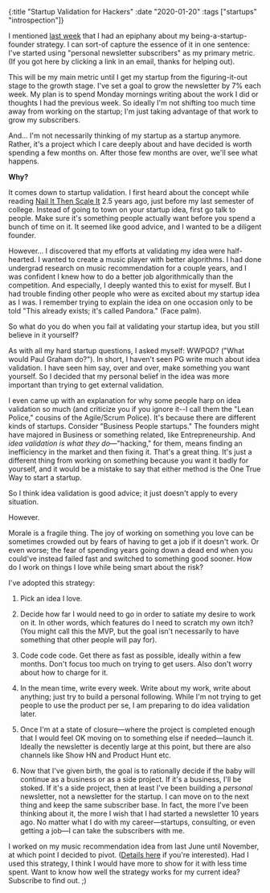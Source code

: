 {:title "Startup Validation for Hackers" :date "2020-01-20" :tags ["startups" "introspection"]}

I mentioned [last week](/blog/2020-01-13/) that I had an epiphany about my being-a-startup-founder strategy. I can sort-of capture the essence of it in one sentence: I've started using "personal newsletter subscribers" as my primary metric. (If you got here by clicking a link in an email, thanks for helping out).

This will be my main metric until I get my startup from the figuring-it-out stage to the growth stage. I've set a goal to grow the newsletter by 7% each week. My plan is to spend Monday mornings writing about the work I did or thoughts I had the previous week. So ideally I'm not shifting too much time away from working on the startup; I'm just taking advantage of that work to grow my subscribers.

And... I'm not necessarily thinking of my startup as a startup anymore. Rather, it's a project which I care deeply about and have decided is worth spending a few months on. After those few months are over, we'll see what happens.

**Why?**

It comes down to startup validation. I first heard about the concept while reading [Nail It Then Scale It](https://www.goodreads.com/book/show/12236649-nail-it-then-scale-it) 2.5 years ago, just before my last semester of college. Instead of going to town on your startup idea, first go talk to people. Make sure it's something people actually want before you spend a bunch of time on it. It seemed like good advice, and I wanted to be a diligent founder.

However... I discovered that my efforts at validating my idea were half-hearted. I wanted to create a music player with better algorithms. I had done undergrad research on music recommendation for a couple years, and I was confident I knew how to do a better job algorithmically than the competition. And especially, I deeply wanted this to exist for myself. But I had trouble finding other people who were as excited about my startup idea as I was. I remember trying to explain the idea on one occasion only to be told "This already exists; it's called Pandora." (Face palm).

So what do you do when you fail at validating your startup idea, but you still believe in it yourself?

As with all my hard startup questions, I asked myself: WWPGD? ("What would Paul Graham do?"). In short, I haven't seen PG write much about idea validation. I have seen him say, over and over, make something you want yourself. So I decided that my personal belief in the idea was more important than trying to get external validation.

I even came up with an explanation for why some people harp on idea validation so much (and criticize you if you ignore it--I call them the "Lean Police," cousins of the Agile/Scrum Police). It's because there are different kinds of startups. Consider "Business People startups." The founders might have majored in Business or something related, like Entrepreneurship. And *idea validation is what they do*&mdash;"hacking," for them, means finding an inefficiency in the market and then fixing it. That's a great thing. It's just a different thing from working on something because you want it badly for yourself, and it would be a mistake to say that either method is the One True Way to start a startup.

So I think idea validation is good advice; it just doesn't apply to every situation.

However.

Morale is a fragile thing. The joy of working on something you love can be sometimes crowded out by fears of having to get a job if it doesn't work. Or even worse; the fear of spending years going down a dead end when you could've instead failed fast and switched to something good sooner. How do I work on things I love while being smart about the risk?

I've adopted this strategy:

1. Pick an idea I love.

2. Decide how far I would need to go in order to satiate my desire to work on it. In other words, which features do I need to scratch my own itch? (You might call this the MVP, but the goal isn't necessarily to have something that other people will pay for).

3. Code code code. Get there as fast as possible, ideally within a few months. Don't focus too much on trying to get users. Also don't worry about how to charge for it.

4. In the mean time, write every week. Write about my work, write about anything; just try to build a personal following. While I'm not trying to get people to use the product per se, I am preparing to do idea validation later.

5. Once I'm at a state of closure&mdash;where the project is completed enough that I would feel OK moving on to something else if needed&mdash;launch it. Ideally the newsletter is decently large at this point, but there are also channels like Show HN and Product Hunt etc.

6. Now that I've given birth, the goal is to rationally decide if the baby will continue as a business or as a side project. If it's a business, I'll be stoked. If it's a side project, then at least I've been building a *personal* newsletter, not a newsletter for the startup. I can move on to the next thing and keep the same subscriber base. In fact, the more I've been thinking about it, the more I wish that I had started a newsletter 10 years ago. No matter what I do with my career&mdash;startups, consulting, or even getting a job&mdash;I can take the subscribers with me.

I worked on my music recommendation idea from last June until November, at which point I decided to pivot. ([Details here](/post/2020/lagukan-update/) if you're interested). Had I used this strategy, I think I would have more to show for it with less time spent. Want to know how well the strategy works for my current idea? Subscribe to find out. ;)
